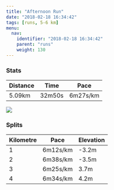 ```yaml
---
title: "Afternoon Run"
date: "2018-02-18 16:34:42"
tags: [runs, 5-6 km]
menu:
  nav:
    identifier: "2018-02-18 16:34:42"
    parent: "runs"
    weight: 130
---
```


### Stats

| Distance | Time | Pace |
|----------|------|------|
|5.09km|32m50s|6m27s/km|

<img src='https://maps.googleapis.com/maps/api/staticmap?maptype=roadmap&path=enc:gxjeIhhvLqIyDw@pB}Bxm@rB|AaAlEdE|T~FhKN`DxBVZlMvAlEjDlG~GnBtKxS}LcTaDWaFuGsEiWqHkGmGc`@jB{BeBgArAsp@`L~@nBeB~@`C&key=AIzaSyAfqMeaZ1CCJFGP5cWud__oZnT_Pybg-1M&size=800x800&markers=color:yellow|label:S|53.4722,-2.24917&markers=color:green|label:F|53.47137,-2.2489100000000004'>

### Splits

| Kilometre | Pace | Elevation |
|------|------|-----------|
|1|6m12s/km|-3.2m|
|2|6m38s/km|-3.5m|
|3|6m25s/km|3.7m|
|4|6m34s/km|4.2m|
